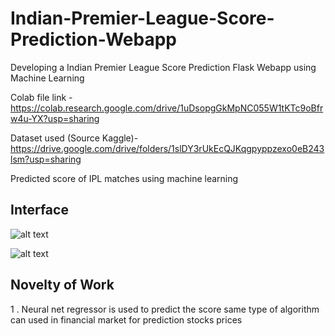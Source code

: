 # Indian-Premier-League-Score-Prediction-Webapp
Developing a Indian Premier League Score Prediction Flask Webapp using Machine Learning


Colab file link - https://colab.research.google.com/drive/1uDsopgGkMpNC055W1tKTc9oBfrw4u-YX?usp=sharing

Dataset used (Source Kaggle)- https://drive.google.com/drive/folders/1slDY3rUkEcQJKqgpyppzexo0eB243lsm?usp=sharing


Predicted score of IPL matches using machine learning

## Interface

![alt text](https://github.com/abhi0444/Indian-Premier-League-Score-Prediction-Webapp/blob/main/templates/Screenshot%20from%202021-11-21%2021-51-52.png)


![alt text](https://github.com/abhi0444/Indian-Premier-League-Score-Prediction-Webapp/blob/main/templates/Screenshot%20from%202021-11-21%2021-53-57.png)

## Novelty of Work

1 . Neural net regressor is used to predict the score same type of algorithm can used in financial market for prediction stocks prices
